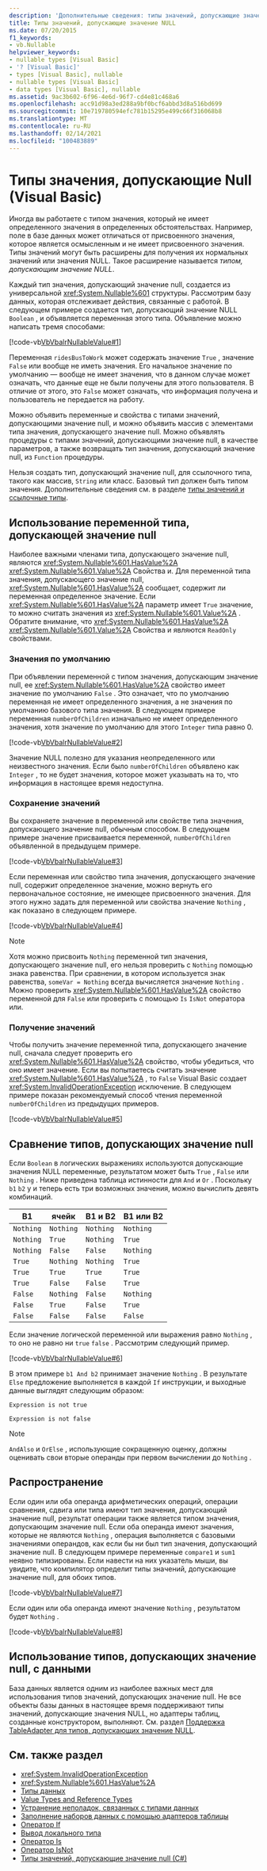 ```yaml
---
description: 'Дополнительные сведения: типы значений, допускающие значение null (Visual Basic)'
title: Типы значений, допускающие значение NULL
ms.date: 07/20/2015
f1_keywords:
- vb.Nullable
helpviewer_keywords:
- nullable types [Visual Basic]
- '? [Visual Basic]'
- types [Visual Basic], nullable
- nullable types [Visual Basic]
- data types [Visual Basic], nullable
ms.assetid: 9ac3b602-6f96-4e6d-96f7-cd4e81c468a6
ms.openlocfilehash: acc91d98a3ed288a9bf0bcf6abbd3d8a516bd699
ms.sourcegitcommit: 10e719780594efc781b15295e499c66f316068b8
ms.translationtype: MT
ms.contentlocale: ru-RU
ms.lasthandoff: 02/14/2021
ms.locfileid: "100483889"
---
```

# <a name="nullable-value-types-visual-basic"></a>Типы значения, допускающие Null (Visual Basic)

Иногда вы работаете с типом значения, который не имеет определенного значения в определенных обстоятельствах. Например, поле в базе данных может отличаться от присвоенного значения, которое является осмысленным и не имеет присвоенного значения. Типы значений могут быть расширены для получения их нормальных значений или значения NULL. Такое расширение называется *типом, допускающим значение NULL*.

Каждый тип значения, допускающий значение null, создается из универсальной <xref:System.Nullable%601> структуры. Рассмотрим базу данных, которая отслеживает действия, связанные с работой. В следующем примере создается тип, допускающий значение NULL `Boolean` , и объявляется переменная этого типа. Объявление можно написать тремя способами:

[!code-vb[VbVbalrNullableValue#1](../../../../../samples/snippets/visualbasic/VS_Snippets_VBCSharp/VbVbalrNullableValue/VB/Class1.vb#1)]

Переменная `ridesBusToWork` может содержать значение `True` , значение `False` или вообще не иметь значения. Его начальное значение по умолчанию — вообще не имеет значения, что в данном случае может означать, что данные еще не были получены для этого пользователя. В отличие от этого, это `False` может означать, что информация получена и пользователь не передается на работу.

Можно объявить переменные и свойства с типами значений, допускающими значение null, и можно объявить массив с элементами типа значения, допускающего значение null. Можно объявлять процедуры с типами значений, допускающими значение null, в качестве параметров, а также возвращать тип значения, допускающий значение null, из `Function` процедуры.

Нельзя создать тип, допускающий значение null, для ссылочного типа, такого как массив, `String` или класс. Базовый тип должен быть типом значения. Дополнительные сведения см. в разделе [типы значений и ссылочные типы](value-types-and-reference-types.md).

## <a name="using-a-nullable-type-variable"></a>Использование переменной типа, допускающей значение null

Наиболее важными членами типа, допускающего значение null, являются <xref:System.Nullable%601.HasValue%2A> <xref:System.Nullable%601.Value%2A> Свойства и. Для переменной типа значения, допускающего значение null, <xref:System.Nullable%601.HasValue%2A> сообщает, содержит ли переменная определенное значение. Если <xref:System.Nullable%601.HasValue%2A> параметр имеет `True` значение, то можно считать значения из <xref:System.Nullable%601.Value%2A> . Обратите внимание, что <xref:System.Nullable%601.HasValue%2A> <xref:System.Nullable%601.Value%2A> Свойства и являются `ReadOnly` свойствами.

### <a name="default-values"></a>Значения по умолчанию

При объявлении переменной с типом значения, допускающим значение null, ее <xref:System.Nullable%601.HasValue%2A> свойство имеет значение по умолчанию `False` . Это означает, что по умолчанию переменная не имеет определенного значения, а не значения по умолчанию базового типа значения. В следующем примере переменная `numberOfChildren` изначально не имеет определенного значения, хотя значение по умолчанию для этого `Integer` типа равно 0.

[!code-vb[VbVbalrNullableValue#2](../../../../../samples/snippets/visualbasic/VS_Snippets_VBCSharp/VbVbalrNullableValue/VB/Class1.vb#2)]

Значение NULL полезно для указания неопределенного или неизвестного значения. Если было `numberOfChildren` объявлено как `Integer` , то не будет значения, которое может указывать на то, что информация в настоящее время недоступна.

### <a name="storing-values"></a>Сохранение значений

Вы сохраняете значение в переменной или свойстве типа значения, допускающего значение null, обычным способом. В следующем примере значение присваивается переменной, `numberOfChildren` объявленной в предыдущем примере.

[!code-vb[VbVbalrNullableValue#3](../../../../../samples/snippets/visualbasic/VS_Snippets_VBCSharp/VbVbalrNullableValue/VB/Class1.vb#3)]

Если переменная или свойство типа значения, допускающего значение null, содержит определенное значение, можно вернуть его первоначальное состояние, не имеющее присвоенного значения. Для этого нужно задать для переменной или свойства значение `Nothing` , как показано в следующем примере.

[!code-vb[VbVbalrNullableValue#4](../../../../../samples/snippets/visualbasic/VS_Snippets_VBCSharp/VbVbalrNullableValue/VB/Class1.vb#4)]

> [!NOTE]
> Хотя можно присвоить `Nothing` переменной тип значения, допускающего значение null, его нельзя проверить с `Nothing` помощью знака равенства. При сравнении, в котором используется знак равенства, `someVar = Nothing` всегда вычисляется значение `Nothing` . Можно проверить <xref:System.Nullable%601.HasValue%2A> свойство переменной для `False` или проверить с помощью `Is` `IsNot` оператора или.

### <a name="retrieving-values"></a>Получение значений

Чтобы получить значение переменной типа, допускающего значение null, сначала следует проверить его <xref:System.Nullable%601.HasValue%2A> свойство, чтобы убедиться, что оно имеет значение. Если вы попытаетесь считать значение <xref:System.Nullable%601.HasValue%2A> , то `False` Visual Basic создает <xref:System.InvalidOperationException> исключение. В следующем примере показан рекомендуемый способ чтения переменной `numberOfChildren` из предыдущих примеров.

[!code-vb[VbVbalrNullableValue#5](../../../../../samples/snippets/visualbasic/VS_Snippets_VBCSharp/VbVbalrNullableValue/VB/Class1.vb#5)]

## <a name="comparing-nullable-types"></a>Сравнение типов, допускающих значение null

Если `Boolean` в логических выражениях используются допускающие значения NULL переменные, результатом может быть `True` , `False` или `Nothing` . Ниже приведена таблица истинности для `And` и `Or` . Поскольку `b1` `b2` у и теперь есть три возможных значения, можно вычислить девять комбинаций.

|B1|ячейк|B1 и B2|B1 или B2|
|--------|--------|---------------|--------------|
|`Nothing`|`Nothing`|`Nothing`|`Nothing`|
|`Nothing`|`True`|`Nothing`|`True`|
|`Nothing`|`False`|`False`|`Nothing`|
|`True`|`Nothing`|`Nothing`|`True`|
|`True`|`True`|`True`|`True`|
|`True`|`False`|`False`|`True`|
|`False`|`Nothing`|`False`|`Nothing`|
|`False`|`True`|`False`|`True`|
|`False`|`False`|`False`|`False`|

Если значение логической переменной или выражения равно `Nothing` , то оно не равно ни `true` `false` . Рассмотрим следующий пример.

[!code-vb[VbVbalrNullableValue#6](../../../../../samples/snippets/visualbasic/VS_Snippets_VBCSharp/VbVbalrNullableValue/VB/Class1.vb#6)]

В этом примере `b1 And b2` принимает значение `Nothing` . В результате `Else` предложение выполняется в каждой `If` инструкции, и выходные данные выглядят следующим образом:

`Expression is not true`

`Expression is not false`

> [!NOTE]
> `AndAlso` и `OrElse` , использующие сокращенную оценку, должны оценивать свои вторые операнды при первом вычислении до `Nothing` .

## <a name="propagation"></a>Распространение

Если один или оба операнда арифметических операций, операции сравнения, сдвига или типа имеют тип значения, допускающий значение null, результат операции также является типом значения, допускающим значение null. Если оба операнда имеют значения, которые не являются `Nothing` , операция выполняется с базовыми значениями операндов, как если бы ни был тип значения, допускающий значение null. В следующем примере переменные `compare1` и `sum1` неявно типизированы. Если навести на них указатель мыши, вы увидите, что компилятор определит типы значений, допускающие значение null, для обоих типов.

[!code-vb[VbVbalrNullableValue#7](../../../../../samples/snippets/visualbasic/VS_Snippets_VBCSharp/VbVbalrNullableValue/VB/Class1.vb#7)]

Если один или оба операнда имеют значение `Nothing` , результатом будет `Nothing` .

[!code-vb[VbVbalrNullableValue#8](../../../../../samples/snippets/visualbasic/VS_Snippets_VBCSharp/VbVbalrNullableValue/VB/Class1.vb#8)]

## <a name="using-nullable-types-with-data"></a>Использование типов, допускающих значение null, с данными

База данных является одним из наиболее важных мест для использования типов значений, допускающих значение null. Не все объекты базы данных в настоящее время поддерживают типы значений, допускающие значения NULL, но адаптеры таблиц, созданные конструктором, выполняют. См. раздел [Поддержка TableAdapter для типов, допускающих значение NULL](/visualstudio/data-tools/fill-datasets-by-using-tableadapters#tableadapter-support-for-nullable-types).

## <a name="see-also"></a>См. также раздел

- <xref:System.InvalidOperationException>
- <xref:System.Nullable%601.HasValue%2A>
- [Типы данных](index.md)
- [Value Types and Reference Types](value-types-and-reference-types.md)
- [Устранение неполадок, связанных с типами данных](troubleshooting-data-types.md)
- [Заполнение наборов данных с помощью адаптеров таблицы](/visualstudio/data-tools/fill-datasets-by-using-tableadapters)
- [Оператор If](../../../language-reference/operators/if-operator.md)
- [Вывод локального типа](../variables/local-type-inference.md)
- [Оператор Is](../../../language-reference/operators/is-operator.md)
- [Оператор IsNot](../../../language-reference/operators/isnot-operator.md)
- [Типы значений, допускающие значение null (C#)](../../../../csharp/language-reference/builtin-types/nullable-value-types.md)
